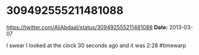 # 309492555211481088
https://twitter.com/AliAbdaal/status/309492555211481088
**Date:** 2013-03-07

I swear I looked at the clock 30 seconds ago and it was 2:28 #timewarp
